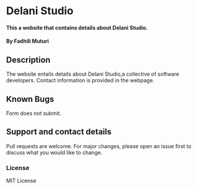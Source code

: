 # Delani Studio
#### This a website that contains details about Delani Studio.
#### By Fadhili Muturi
## Description
The website entails details about Delani Studio,a collective of software developers. Contact information is provided in the webpage.
## Known Bugs
Form does not submit.
## Support and contact details
Pull requests are welcome. For major changes, please open an issue first to discuss what you would like to change.
### License
MIT License
